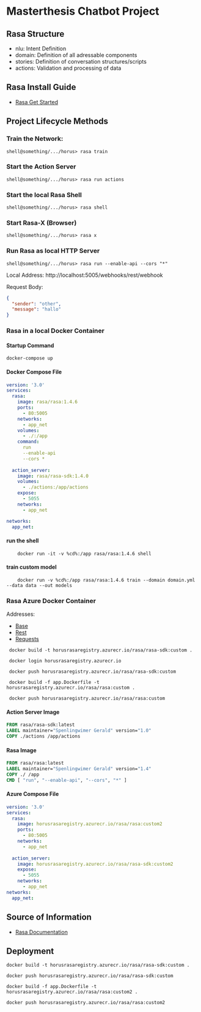 # Masterthesis Chatbot Project

## Rasa Structure
 - nlu: Intent Definition
 - domain: Definition of all adressable components
 - stories: Definition of conversation structures/scripts
 - actions: Validation and processing of data

## Rasa Install Guide
- [Rasa Get Started](https://rasa.com/docs/getting-started/)

## Project Lifecycle Methods
### Train the Network:
```shell
shell@something/.../horus> rasa train
```
### Start the Action Server
```shell
shell@something/.../horus> rasa run actions
```

### Start the local Rasa Shell
```shell
shell@something/.../horus> rasa shell
```

### Start Rasa-X (Browser)
```shell
shell@something/.../horus> rasa x
```

### Run Rasa as local HTTP Server
```shell
shell@something/.../horus> rasa run --enable-api --cors "*"
```
Local Address: http://localhost:5005/webhooks/rest/webhook

Request Body:
```json
{
  "sender": "other",
  "message": "hallo"
}
```

### Rasa in a local Docker Container
#### Startup Command
```shell
docker-compose up
```
#### Docker Compose File
```yml
version: '3.0'
services:
  rasa:
    image: rasa/rasa:1.4.6
    ports:
      - 80:5005
    networks: 
      - app_net
    volumes:
      - ./:/app
    command:
      run 
      --enable-api
      --cors *
    
  action_server:
    image: rasa/rasa-sdk:1.4.0    
    volumes:
      - ./actions:/app/actions
    expose: 
      - 5055
    networks: 
      - app_net

networks: 
  app_net:
```
#### run the shell
```shell
    docker run -it -v %cd%:/app rasa/rasa:1.4.6 shell
```
#### train custom model
```shell
    docker run -v %cd%:/app rasa/rasa:1.4.6 train --domain domain.yml --data data --out models
```

### Rasa Azure Docker Container

Addresses: 
  - [Base](https://3bitrasa.azurewebsites.net/)
  - [Rest](https://3bitrasa.azurewebsites.net/webhooks/rest)
  - [Requests](https://3bitrasa.azurewebsites.net/webhooks/rest/webhook)
  
```shell
 docker build -t horusrasaregistry.azurecr.io/rasa/rasa-sdk:custom .
 
 docker login horusrasaregistry.azurecr.io
 
 docker push horusrasaregistry.azurecr.io/rasa/rasa-sdk:custom
 
 docker build -f app.Dockerfile -t horusrasaregistry.azurecr.io/rasa/rasa:custom .
  
 docker push horusrasaregistry.azurecr.io/rasa/rasa:custom
```
#### Action Server Image
```dockerfile
FROM rasa/rasa-sdk:latest
LABEL maintainer="Spenlingwimer Gerald" version="1.0"
COPY ./actions /app/actions
```
#### Rasa Image
```dockerfile
FROM rasa/rasa:latest
LABEL maintainer="Spenlingwimer Gerald" version="1.4"
COPY ./ /app
CMD [ "run", "--enable-api", "--cors", "*" ]
```
#### Azure Compose File
```yml
version: '3.0'
services:
  rasa:
    image: horusrasaregistry.azurecr.io/rasa/rasa:custom2
    ports:
      - 80:5005
    networks: 
      - app_net
    
  action_server:
    image: horusrasaregistry.azurecr.io/rasa/rasa-sdk:custom2
    expose: 
      - 5055
    networks: 
      - app_net
networks: 
  app_net:
```

## Source of Information
- [Rasa Documentation](https://rasa.com/docs/)

## Deployment
```text
docker build -t horusrasaregistry.azurecr.io/rasa/rasa-sdk:custom .

docker push horusrasaregistry.azurecr.io/rasa/rasa-sdk:custom

docker build -f app.Dockerfile -t horusrasaregistry.azurecr.io/rasa/rasa:custom2 .

docker push horusrasaregistry.azurecr.io/rasa/rasa:custom2
```